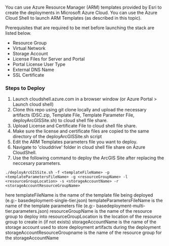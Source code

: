 You can use Azure Resource Manager (ARM) templates provided by Esri to create the deployments in Microsoft Azure Cloud. You can use the Azure Cloud Shell to launch ARM Templates (as described in this topic).

Prerequisites that are required to be met before launching the stack are listed below.
* Resource Group
* Virtual Network
* Storage Account
* License Files for Server and Portal
* Portal License User Type
* External DNS Name
* SSL Certificate

### Steps to Deploy
1. Launch cloudshell.azure.com in a browser window  (or Azure Portal > Launch cloud shell)
2. Clone this repo using git clone locally and upload the necessary artifacts (DSC.zip, Template File, Template Parameter File, deployArcGISSite.sh) to cloud shell file share.
3. Upload License and Certificate File to cloud shell file share.
4. Make sure the license and certificate files are copied to the same directory of the deployArcGISSite.sh script
5. Edit the ARM Templates parameters file you want to deploy.
6. Navigate to 'clouddrive' folder in cloud shell file share on Azure CloudShell.
7. Use the following command to deploy the ArcGIS Site after replacing the neccesary parameters.

```
./deployArcGISSite.sh -f <templateFileName> -p <templateParametersFileName> -g <resourceGroupName> -l <resourceGroupLocation> -s <storageAccountName> -r <storageAccountResourceGroupName>
```
here templateFileName is the name of the template file being deployed (e.g:- basedeployment-single-tier.json)
templateParametersFileName is the name of the template parameters file (e.g:- basedeployment-multi-tier.parameters.json)
resourceGroupName is the name of the resource group to deploy into
resourceGroupLocation is the location of the resource group to create in (if not exists)
storageAccountName is the name of the storage account used to store deployment artifacts during the deployment
storageAccountResourceGroupname is the name of the resource group for the storageAccountName